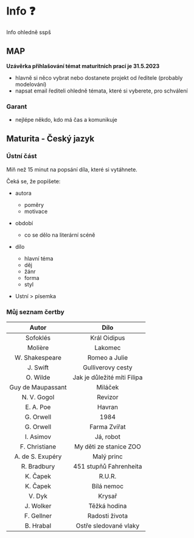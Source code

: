 # Info ❓
Info ohledně sspš

## MAP
**Uzávěrka přihlašování témat maturitních prací je 31.5.2023**
- hlavně si něco vybrat nebo dostanete projekt od ředitele (probably modelování)
- napsat email řediteli ohledně témata, které si vyberete, pro schválení

### Garant
- nejlépe někdo, kdo má čas a komunikuje

## Maturita - Český jazyk

### Ústní část

Míň než 15 minut na popsání díla, které si vytáhnete.

Čeká se, že popíšete:

- autora
  - poměry
  - motivace
- období
  - co se dělo na literární scéně
- dílo
  - hlavní téma
  - děj
  - žánr
  - forma
  - styl

- Ustní > písemka

### Můj seznam čertby

|Autor|Dílo|
|:---:|:--:|
| Sofoklés | Král Oidipus |
| Molière	| Lakomec |
| W. Shakespeare | Romeo a Julie |
| J. Swift | Gulliverovy cesty |
| O. Wilde | Jak je důležité míti Filipa |
| Guy de Maupassant | Miláček |
| N. V. Gogol | Revizor |
| E. A. Poe |	Havran |
| G. Orwell	| 1984 |
| G. Orwell	| Farma Zvířat |
| I. Asimov	| Já, robot |
| F. Christiane |	My děti ze stanice ZOO |
| A. de S. Exupéry | Malý princ |
| R. Bradbury	| 451 stupňů Fahrenheita |
| K. Čapek | R.U.R. |
| K. Čapek | Bílá nemoc |	
| V. Dyk | Krysař |
| J. Wolker | Těžká hodina |
| F. Gellner | Radosti života |
| B. Hrabal | Ostře sledované vlaky |

